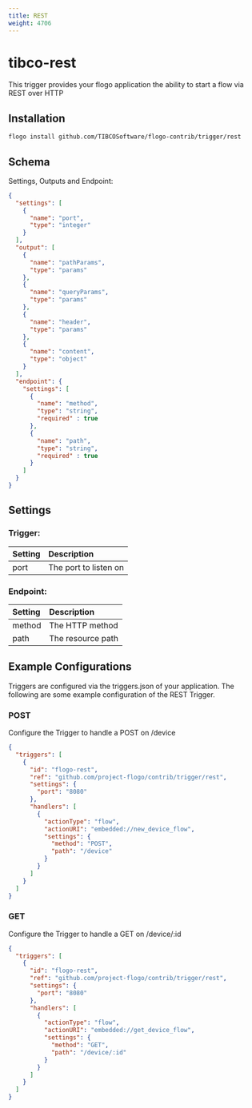 ```yaml
---
title: REST
weight: 4706
---
```

# tibco-rest
This trigger provides your flogo application the ability to start a flow via REST over HTTP

## Installation

```bash
flogo install github.com/TIBCOSoftware/flogo-contrib/trigger/rest
```

## Schema
Settings, Outputs and Endpoint:

```json
{
  "settings": [
    {
      "name": "port",
      "type": "integer"
    }
  ],
  "output": [
    {
      "name": "pathParams",
      "type": "params"
    },
    {
      "name": "queryParams",
      "type": "params"
    },
    {
      "name": "header",
      "type": "params"
    },
    {
      "name": "content",
      "type": "object"
    }
  ],
  "endpoint": {
    "settings": [
      {
        "name": "method",
        "type": "string",
        "required" : true
      },
      {
        "name": "path",
        "type": "string",
        "required" : true
      }
    ]
  }
}
```
## Settings
### Trigger:
| Setting     | Description    |
|:------------|:---------------|
| port | The port to listen on |         
### Endpoint:
| Setting     | Description    |
|:------------|:---------------|
| method      | The HTTP method |         
| path        | The resource path  |


## Example Configurations

Triggers are configured via the triggers.json of your application. The following are some example configuration of the REST Trigger.

### POST
Configure the Trigger to handle a POST on /device

```json
{
  "triggers": [
    {
      "id": "flogo-rest",
      "ref": "github.com/project-flogo/contrib/trigger/rest",
      "settings": {
        "port": "8080"
      },
      "handlers": [
        {
          "actionType": "flow",
          "actionURI": "embedded://new_device_flow",
          "settings": {
            "method": "POST",
            "path": "/device"
          }
        }
      ]
    }
  ]
}
```

### GET
Configure the Trigger to handle a GET on /device/:id

```json
{
  "triggers": [
    {
      "id": "flogo-rest",
      "ref": "github.com/project-flogo/contrib/trigger/rest",
      "settings": {
        "port": "8080"
      },
      "handlers": [
        {
          "actionType": "flow",
          "actionURI": "embedded://get_device_flow",
          "settings": {
            "method": "GET",
            "path": "/device/:id"
          }
        }
      ]
    }
  ]
}
```
